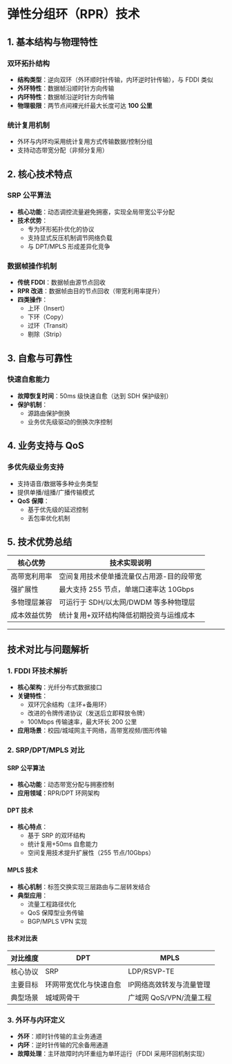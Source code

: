 # 弹性分组环（RPR）技术

## 1. 基本结构与物理特性

### 双环拓扑结构

-   **结构类型**：逆向双环（外环顺时针传输，内环逆时针传输），与 FDDI 类似
-   **外环特性**：数据帧沿顺时针方向传输
-   **内环特性**：数据帧沿逆时针方向传输
-   **物理极限**：两节点间裸光纤最大长度可达 **100 公里**

### 统计复用机制

-   外环与内环均采用统计复用方式传输数据/控制分组
-   支持动态带宽分配（非频分复用）

## 2. 核心技术特点

### SRP 公平算法

-   **核心功能**：动态调控流量避免拥塞，实现全局带宽公平分配
-   **技术优势**：
    -   专为环形拓扑优化的协议
    -   支持显式反压机制调节网络负载
    -   与 DPT/MPLS 形成差异化竞争

### 数据帧操作机制

-   **传统 FDDI**：数据帧由源节点回收
-   **RPR 改进**：数据帧由目的节点回收（带宽利用率提升）
-   **四类操作**：
    -   上环（Insert）
    -   下环（Copy）
    -   过环（Transit）
    -   剔除（Strip）

## 3. 自愈与可靠性

### 快速自愈能力

-   **故障恢复时间**：50ms 级快速自愈（达到 SDH 保护级别）
-   **保护机制**：
    -   源路由保护倒换
    -   业务优先级驱动的倒换次序控制

## 4. 业务支持与 QoS

### 多优先级业务支持

-   支持语音/数据等多种业务类型
-   提供单播/组播/广播传输模式
-   **QoS 保障**：
    -   基于优先级的延迟控制
    -   丢包率优化机制

## 5. 技术优势总结

| 核心优势     | 技术实现说明                              |
|--------------|-------------------------------------------|
| 高带宽利用率 | 空间复用技术使单播流量仅占用源-目的段带宽 |
| 强扩展性     | 最大支持 255 节点，单端口速率达 10Gbps    |
| 多物理层兼容 | 可运行于 SDH/以太网/DWDM 等多种物理层     |
| 成本效益优势 | 统计复用+双环结构降低初期投资与运维成本   |

------------------------------------------------------------------------

## 技术对比与问题解析

### 1. FDDI 环技术解析

-   **核心架构**：光纤分布式数据接口
-   **关键特性**：
    -   双环冗余结构（主环+备用环）
    -   改进的令牌传递协议（发送后立即释放令牌）
    -   100Mbps 传输速率，最大环长 200 公里
-   **应用场景**：校园/城域网主干网络，高带宽视频/图形传输

### 2. SRP/DPT/MPLS 对比

#### SRP 公平算法

-   **核心功能**：动态带宽分配与拥塞控制
-   **应用领域**：RPR/DPT 环网架构

#### DPT 技术

-   **核心特点**：
    -   基于 SRP 的双环结构
    -   统计复用+50ms 自愈能力
    -   空间复用技术提升扩展性（255 节点/10Gbps）

#### MPLS 技术

-   **核心机制**：标签交换实现三层路由与二层转发结合
-   **典型应用**：
    -   流量工程路径优化
    -   QoS 保障型业务传输
    -   BGP/MPLS VPN 实现

#### 技术对比表

| 对比维度 | DPT                    | MPLS                     |
|----------|------------------------|--------------------------|
| 核心协议 | SRP                    | LDP/RSVP-TE              |
| 主要目标 | 环网带宽优化与快速自愈 | IP网络高效转发与流量管理 |
| 典型场景 | 城域网骨干             | 广域网 QoS/VPN/流量工程  |

### 3. 外环与内环定义

-   **外环**：顺时针传输的主业务通道
-   **内环**：逆时针传输的冗余备用通道
-   **故障处理**：主环故障时内环重组为单环运行（FDDI 采用环回机制实现）
